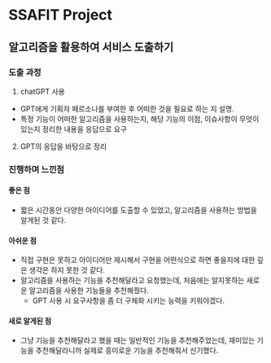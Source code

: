 # SSAFIT Project 
## 알고리즘을 활용하여 서비스 도출하기
### 도출 과정
1. chatGPT 사용
- GPT에게 기획자 페르소나를 부여한 후 어떠한 것을 필요로 하는 지 설명.
- 특정 기능이 어떠한 알고리즘을 사용하는지, 해당 기능의 이점, 이슈사항이 무엇이 있는지 정리한 내용을 응답으로 요구
2. GPT의 응답을 바탕으로 정리
 
### 진행하며 느낀점
#### 좋은 점
- 짧은 시간동안 다양한 아이디어를 도출할 수 있었고, 알고리즘을 사용하는 방법을 알게된 것 같다.

#### 아쉬운 점
- 직접 구현은 못하고 아이디어만 제시해서 구현을 어떤식으로 하면 좋을지에 대한 깊은 생각은 하지 못한 것 같다.
- 알고리즘을 사용하는 기능을 추천해달라고 요청했는데, 처음에는 알지못하는 새로운 알고리즘을 사용한 기능들을 추천해줬다.
  - GPT 사용 시 요구사항을 좀 더 구체화 시키는 능력을 키워야겠다.
 
 #### 새로 알게된 점
 - 그냥 기능을 추천해달라고 했을 때는 일반적인 기능을 추천해주었는데, 재미있는 기능을 추천해달라니까 실제로 흥미로운 기능을 추천해줘서 신기했다. 
